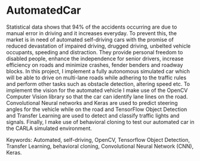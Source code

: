 # AutomatedCar

Statistical data shows that 94% of the accidents occurring are due to manual error in driving and it increases everyday. To prevent this, the market is in need of automated self-driving cars with the promise of reduced devastation of impaired driving, drugged driving, unbelted vehicle occupants, speeding and distraction. They provide personal freedom to disabled people, enhance the independence for senior drivers, increase efficiency on roads and minimize crashes, fender benders and roadway blocks. In this project, I implement a fully autonomous simulated car which will be able to drive on multi-lane roads while adhering to the traffic rules and perform other tasks such as obstacle detection, altering speed etc. To implement the vision for the automated vehicle I make use of the OpenCV Computer Vision library so that the car can identify lane lines on the road. Convolutional Neural networks and Keras are used to predict steering angles for the vehicle while on the road and TensorFlow Object Detection and Transfer Learning are used to detect and classify traffic lights and signals. Finally, I make use of behavioral cloning to test our automated car in the CARLA simulated environment.

Keywords: Automated, self-driving, OpenCV, Tensorflow Object Detection, Transfer Learning, behavioral cloning, Convolutional Neural Network (CNN), Keras.
